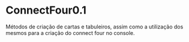 # ConnectFour0.1
Métodos de criação de cartas e tabuleiros, assim como a utilização dos mesmos para a criação do connect four no console.
